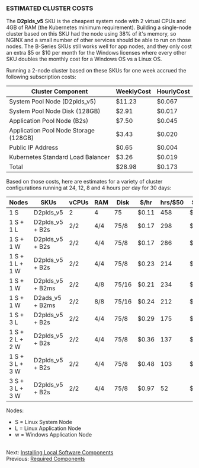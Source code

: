 
### **ESTIMATED CLUSTER COSTS**
The **D2plds_v5** SKU is the cheapest system node with 2 virtual CPUs and 4GB of RAM (the Kubernetes minimum
requirement). Building a single-node cluster based on this SKU had the node using 38% of it's memory, so NGINX 
and a small number of other services should be able to run on those nodes. The B-Series SKUs still works well 
for app nodes, and they only cost an extra $5 or $10 per month for the Windows licenses where every other SKU 
doubles the monthly cost for a Windows OS vs a Linux OS.

Running a 2-node cluster based on these SKUs for one week accrued the following subscription costs:

| Cluster Component                     | WeeklyCost | HourlyCost |
|---------------------------------------|------------|------------|
| System Pool Node (D2plds_v5)          |     $11.23 |     $0.067 |
| System Pool Node Disk (128GB)         |      $2.91 |     $0.017 |
| Application Pool Node (B2s)           |      $7.50 |     $0.045 |
| Application Pool Node Storage (128GB) |      $3.43 |     $0.020 |
| Public IP Address                     |      $0.65 |     $0.004 |
| Kubernetes Standard Load Balancer     |      $3.26 |     $0.019 |
| Total                                 |     $28.98 |     $0.173 |


Based on those costs, here are estimates for a variety of cluster configurations running at 24, 12, 8 and 4 
hours per day for 30 days: 

| Nodes           |SKUs            |vCPUs|RAM|Disk | $/hr|hrs/$50| $/day|24x7|12x7| 8x7| 4x7|
|-----------------|----------------|-----|---|-----|-----|-------|------|----|----|----|----|
| 1 S             |D2plds_v5       |  2  | 4 |  75 |$0.11|  458  | $2.62| $79| $39| $26| $13|
| 1 S + 1 L       |D2plds_v5 + B2s | 2/2 |4/4|75/8 |$0.17|  298  | $4.03|$121| $60| $40| $20|
| 1 S + 1 W       |D2plds_v5 + B2s | 2/2 |4/4|75/8 |$0.17|  286  | $4.20|$126| $63| $42| $21|
| 1 S + 1 L + 1 W |D2plds_v5 + B2s | 2/2 |4/4|75/8 |$0.23|  214  | $5.61|$168| $84| $56| $28|
| 1 S + 1 W       |D2plds_v5 + B2ms| 2/2 |4/8|75/16|$0.21|  234  | $5.13|$154| $77| $51| $26|
| 1 S + 1 W       |D2ads_v5  + B2ms| 2/2 |8/8|75/16|$0.24|  212  | $5.66|$170| $85| $57| $28|
| 1 S + 3 L       |D2plds_v5 + B2s | 2/2 |4/4|75/8 |$0.29|  175  | $6.86|$206|$103| $69| $34|
| 1 S + 2 L + 2 W |D2plds_v5 + B2s | 2/2 |4/4|75/8 |$0.36|  137  | $8.74|$262|$131| $87| $44|
| 1 S + 3 L + 3 W |D2plds_v5 + B2s | 2/2 |4/4|75/8 |$0.48|  103  |$11.60|$348|$174|$116| $58|
| 3 S + 3 L + 3 W |D2plds_v5 + B2s | 2/2 |4/4|75/8 |$0.97|   52  |$23.30|$699|$349|$233|$116|

Nodes:
 - S = Linux System Node
 - L = Linux Application Node
 - w = Windows Application Node

\
Next: [Installing Local Software Components](.\03_install.html) \
Previous: [Required Components](.\01_components.html)
